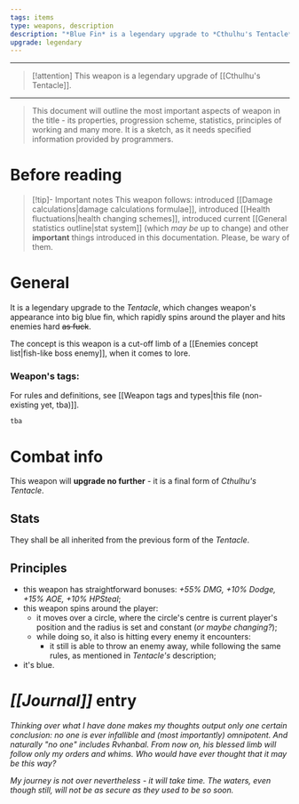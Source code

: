 ```yaml
---
tags: items
type: weapons, description
description: "*Blue Fin* is a legendary upgrade to *Cthulhu's Tentacle* weapon."
upgrade: legendary
---
```

___
>[!attention] This weapon is a legendary upgrade of [[Cthulhu's Tentacle]].
___
>This document will outline the most important aspects of weapon in the title - its properties, progression scheme, statistics, principles of working and many more. It is a sketch, as it needs specified information provided by programmers.

# Before reading

>[!tip]- Important notes
>This weapon follows: introduced [[Damage calculations|damage calculations formulae]], introduced [[Health fluctuations|health changing schemes]], introduced current [[General statistics outline|stat system]] (which *may be* up to change) and other **important** things introduced in this documentation. Please, be wary of them.

# General

It is a legendary upgrade to the *Tentacle*, which changes weapon's appearance into big blue fin, which rapidly spins around the player and hits enemies hard ~~as fuck~~.

The concept is this weapon is a cut-off limb of a [[Enemies concept list|fish-like boss enemy]], when it comes to lore.

### Weapon's tags:

For rules and definitions, see [[Weapon tags and types|this file (non-existing yet, tba)]].

```tba```

# Combat info

This weapon will **upgrade no further** - it is a final form of *Cthulhu's Tentacle*.

## Stats

They shall be all inherited from the previous form of the *Tentacle*. 

## Principles

- this weapon has straightforward bonuses: *+55% DMG, +10% Dodge, +15% AOE, +10% HPSteal*;
- this weapon spins around the player:
	- it moves over a circle, where the circle's centre is current player's position and the radius is set and constant (*or maybe changing?*);
	- while doing so, it also is hitting every enemy it encounters:
		- it still is able to throw an enemy away, while following the same rules, as mentioned in *Tentacle's* description;
- it's blue.

# *[[Journal]]* entry

*Thinking over what I have done makes my thoughts output only one certain conclusion: no one is ever infallible and (most importantly) omnipotent. And naturally "no one" includes Rvhanbal. From now on, his blessed limb will follow only my orders and whims. Who would have ever thought that it may be this way?*

*My journey is not over nevertheless - it will take time. The waters, even though still, will not be as secure as they used to be so soon.*